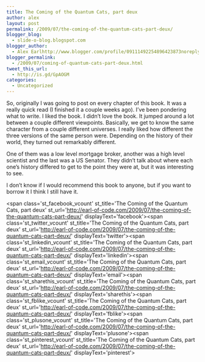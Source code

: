```yaml
---
title: The Coming of the Quantum Cats, part deux
author: alex
layout: post
permalink: /2009/07/the-coming-of-the-quantum-cats-part-deux/
blogger_blog:
  - slide-o-blog.blogspot.com
blogger_author:
  - Alex Earlhttp://www.blogger.com/profile/09111492254896423873noreply@blogger.com
blogger_permalink:
  - /2009/07/coming-of-quantum-cats-part-deux.html
tweet_this_url:
  - http://is.gd/GpAOGM
categories:
  - Uncategorized
---
```

So, originally I was going to post on every chapter of this book. It was a really quick read (I finished it a couple weeks ago). I&#8217;ve been pondering what to write. I liked the book. I didn&#8217;t love the book. It jumped around a lot between a couple different viewpoints. Basically, we get to know the same character from a couple different universes. I really liked how different the three versions of the same person were. Depending on the history of their world, they turned out remarkably different.

One of them was a low level mortgage broker, another was a high level scientist and the last was a US Senator. They didn&#8217;t talk about where each one&#8217;s history differed to get to the point they were at, but it was interesting to see.

I don&#8217;t know if I would recommend this book to anyone, but if you want to borrow it I think I still have it.

<span class='st\_facebook\_vcount' st\_title='The Coming of the Quantum Cats, part deux' st\_url='http://earl-of-code.com/2009/07/the-coming-of-the-quantum-cats-part-deux/' displayText='facebook'></span><span class='st\_twitter\_vcount' st\_title='The Coming of the Quantum Cats, part deux' st\_url='http://earl-of-code.com/2009/07/the-coming-of-the-quantum-cats-part-deux/' displayText='twitter'></span><span class='st\_linkedin\_vcount' st\_title='The Coming of the Quantum Cats, part deux' st\_url='http://earl-of-code.com/2009/07/the-coming-of-the-quantum-cats-part-deux/' displayText='linkedin'></span><span class='st\_email\_vcount' st\_title='The Coming of the Quantum Cats, part deux' st\_url='http://earl-of-code.com/2009/07/the-coming-of-the-quantum-cats-part-deux/' displayText='email'></span><span class='st\_sharethis\_vcount' st\_title='The Coming of the Quantum Cats, part deux' st\_url='http://earl-of-code.com/2009/07/the-coming-of-the-quantum-cats-part-deux/' displayText='sharethis'></span><span class='st\_fblike\_vcount' st\_title='The Coming of the Quantum Cats, part deux' st\_url='http://earl-of-code.com/2009/07/the-coming-of-the-quantum-cats-part-deux/' displayText='fblike'></span><span class='st\_plusone\_vcount' st\_title='The Coming of the Quantum Cats, part deux' st\_url='http://earl-of-code.com/2009/07/the-coming-of-the-quantum-cats-part-deux/' displayText='plusone'></span><span class='st\_pinterest\_vcount' st\_title='The Coming of the Quantum Cats, part deux' st\_url='http://earl-of-code.com/2009/07/the-coming-of-the-quantum-cats-part-deux/' displayText='pinterest'></span>